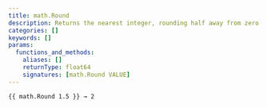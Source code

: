 ```yaml
---
title: math.Round
description: Returns the nearest integer, rounding half away from zero.
categories: []
keywords: []
params:
  functions_and_methods:
    aliases: []
    returnType: float64
    signatures: [math.Round VALUE]
---
```


```go-html-template
{{ math.Round 1.5 }} → 2
```
